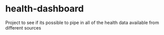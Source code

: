 # health-dashboard
Project to see if its possible to pipe in all of the health data available from different sources
